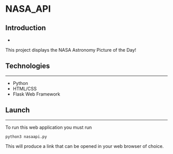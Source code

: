 # NASA_API

## Introduction
*
This project displays the NASA Astronomy Picture of the Day!

## Technologies
***
* Python
* HTML/CSS
* Flask Web Framework

## Launch
***
To run this web application you must run 
```
python3 nasaapi.py
```
This will produce a link that can be opened in your web browser of choice.

